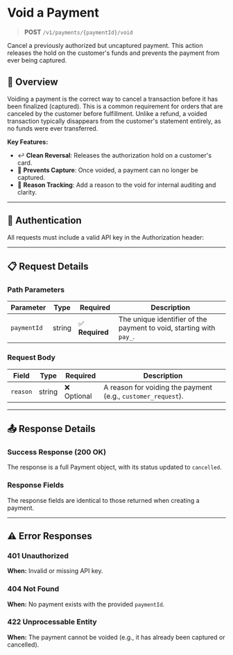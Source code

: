 # Void a Payment

> **POST** `/v1/payments/{paymentId}/void`

Cancel a previously authorized but uncaptured payment. This action releases the hold on the customer's funds and prevents the payment from ever being captured.

## 🎯 Overview

Voiding a payment is the correct way to cancel a transaction before it has been finalized (captured). This is a common requirement for orders that are canceled by the customer before fulfillment. Unlike a refund, a voided transaction typically disappears from the customer's statement entirely, as no funds were ever transferred.

**Key Features:**
- ↩️ **Clean Reversal**: Releases the authorization hold on a customer's card.
- 🚫 **Prevents Capture**: Once voided, a payment can no longer be captured.
- 📝 **Reason Tracking**: Add a reason to the void for internal auditing and clarity.

---

## 🔐 Authentication

All requests must include a valid API key in the Authorization header:

---

## 📋 Request Details

### Path Parameters

| Parameter | Type | Required | Description |
|---|---|---|---|
| `paymentId` | string | ✅ **Required** | The unique identifier of the payment to void, starting with `pay_`. |

### Request Body

| Field | Type | Required | Description |
|---|---|---|---|
| `reason` | string | ❌ Optional | A reason for voiding the payment (e.g., `customer_request`). |

---

## 📤 Response Details

### Success Response (200 OK)
The response is a full Payment object, with its status updated to `cancelled`.

### Response Fields
The response fields are identical to those returned when creating a payment.

---

## ⚠️ Error Responses

### 401 Unauthorized
**When:** Invalid or missing API key.

### 404 Not Found
**When:** No payment exists with the provided `paymentId`.

### 422 Unprocessable Entity
**When:** The payment cannot be voided (e.g., it has already been captured or cancelled).